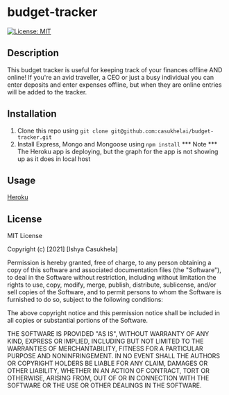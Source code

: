 # budget-tracker

[![License: MIT](https://img.shields.io/badge/License-MIT-yellow.svg)](https://opensource.org/licenses/MIT)

## Description
This budget tracker is useful for keeping track of your finances offline AND online! If you're an avid traveller, a CEO or just a busy individual you can enter deposits and enter expenses offline, but when they are online entries will be added to the tracker.

## Installation
1. Clone this repo using
``` git clone git@github.com:casukhelai/budget-tracker.git ```
2. Install Express, Mongo and Mongoose using 
``` npm install ```
*** Note *** The Heroku app is deploying, but the graph for the app is not showing up as it does in local host

## Usage
[Heroku](https://still-forest-22145.herokuapp.com/)

## License
MIT License

Copyright (c) [2021] [Ishya Casukhela]

Permission is hereby granted, free of charge, to any person obtaining a copy
of this software and associated documentation files (the "Software"), to deal
in the Software without restriction, including without limitation the rights
to use, copy, modify, merge, publish, distribute, sublicense, and/or sell
copies of the Software, and to permit persons to whom the Software is
furnished to do so, subject to the following conditions:

The above copyright notice and this permission notice shall be included in all
copies or substantial portions of the Software.

THE SOFTWARE IS PROVIDED "AS IS", WITHOUT WARRANTY OF ANY KIND, EXPRESS OR
IMPLIED, INCLUDING BUT NOT LIMITED TO THE WARRANTIES OF MERCHANTABILITY,
FITNESS FOR A PARTICULAR PURPOSE AND NONINFRINGEMENT. IN NO EVENT SHALL THE
AUTHORS OR COPYRIGHT HOLDERS BE LIABLE FOR ANY CLAIM, DAMAGES OR OTHER
LIABILITY, WHETHER IN AN ACTION OF CONTRACT, TORT OR OTHERWISE, ARISING FROM,
OUT OF OR IN CONNECTION WITH THE SOFTWARE OR THE USE OR OTHER DEALINGS IN THE
SOFTWARE.
